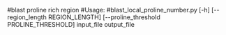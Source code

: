 #blast proline rich region
#Usage:
#blast_local_proline_number.py [-h] [--region_length REGION_LENGTH] [--proline_threshold PROLINE_THRESHOLD] input_file output_file
